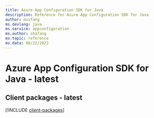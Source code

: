 ```yaml
---
title: Azure App Configuration SDK for Java
description: Reference for Azure App Configuration SDK for Java
author: mssfang
ms.devlang: java
ms.service: appconfiguration
ms.author: shafang
ms.topic: reference
ms.data: 08/22/2022
---
```

# Azure App Configuration SDK for Java - latest

## Client packages - latest
[!INCLUDE [client-packages](app-configuration-client-index.md)]